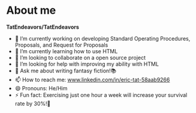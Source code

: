 # About me

**TatEndeavors/TatEndeavors**


- 🔭 I’m currently working on developing Standard Operating Procedures, Proposals, and Request for Proposals
- 🌱 I’m currently learning how to use HTML
- 👯 I’m looking to collaborate on a open source project
- 🤔 I’m looking for help with improving my ability with HTML
- 💬 Ask me about writing fantasy fiction!📚
- 📫 How to reach me: www.linkedin.com/in/eric-tat-58aab9266
- 😄 Pronouns: He/Him
- ⚡ Fun fact: Exercising just one hour a week will increase your survival rate by 30%!💪
